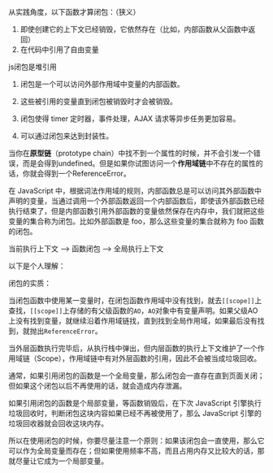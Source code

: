 <!--
 * @Author       : BigDgreen
 * @Date         : 2020-07-16 21:32:37
 * @LastEditors  : BigDgreen
 * @LastEditTime : 2020-08-15 21:14:14
 * @FilePath     : \前端知识点总结\JS\作用域与作用域链\闭包\readme.md
--> 
从实践角度，以下函数才算闭包：（狭义）
1. 即使创建它的上下文已经销毁，它依然存在（比如，内部函数从父函数中返回）
2. 在代码中引用了自由变量

js闭包是堆引用


1. 闭包是一个可以访问外部作用域中变量的内部函数。

2. 这些被引用的变量直到闭包被销毁时才会被销毁。

3. 闭包使得 timer 定时器，事件处理，AJAX 请求等异步任务更加容易。

4. 可以通过闭包来达到封装性。

当你在**原型链**（prototype chain）中找不到一个属性的时候，并不会引发一个错误，而是会得到undefined。但是如果你试图访问一个**作用域链**中不存在的属性的话，你就会得到一个ReferenceError。

在 JavaScript 中，根据词法作用域的规则，内部函数总是可以访问其外部函数中声明的变量，当通过调用一个外部函数返回一个内部函数后，即使该外部函数已经执行结束了，但是内部函数引用外部函数的变量依然保存在内存中，我们就把这些变量的集合称为闭包。比如外部函数是 foo，那么这些变量的集合就称为 foo 函数的闭包。

当前执行上下文 –> 函数闭包 –> 全局执行上下文

以下是个人理解：

闭包的实质：

当闭包函数中使用某一变量时，在闭包函数作用域中没有找到，就去`[[scope]]`上查找，`[[scope]]`上存储的有父级函数的`AO`，`AO`对象中有变量声明。如果父级AO上没有找到变量，就继续沿着作用域链找，直到找到全局作用域，如果最后没有找到，就抛出`ReferenceError`。

当外层函数执行完毕后，从执行栈中弹出，但内层函数的执行上下文维护了一个作用域链（Scope），作用域链中有对外层函数的引用，因此不会被当成垃圾回收。

通常，如果引用闭包的函数是一个全局变量，那么闭包会一直存在直到页面关闭；但如果这个闭包以后不再使用的话，就会造成内存泄漏。

如果引用闭包的函数是个局部变量，等函数销毁后，在下次 JavaScript 引擎执行垃圾回收时，判断闭包这块内容如果已经不再被使用了，那么 JavaScript 引擎的垃圾回收器就会回收这块内存。

所以在使用闭包的时候，你要尽量注意一个原则：如果该闭包会一直使用，那么它可以作为全局变量而存在；但如果使用频率不高，而且占用内存又比较大的话，那就尽量让它成为一个局部变量。
